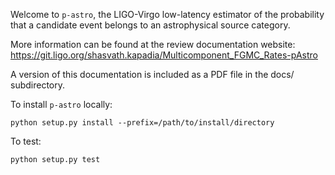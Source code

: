 Welcome to `p-astro`, the LIGO-Virgo low-latency estimator of the probability that a
candidate event belongs to an astrophysical source category.

More information can be found at the review documentation website:
   https://git.ligo.org/shasvath.kapadia/Multicomponent_FGMC_Rates-pAstro

A version of this documentation is included as a PDF file in the docs/ subdirectory.

To install `p-astro` locally:

`python setup.py install --prefix=/path/to/install/directory`

To test:

`python setup.py test`